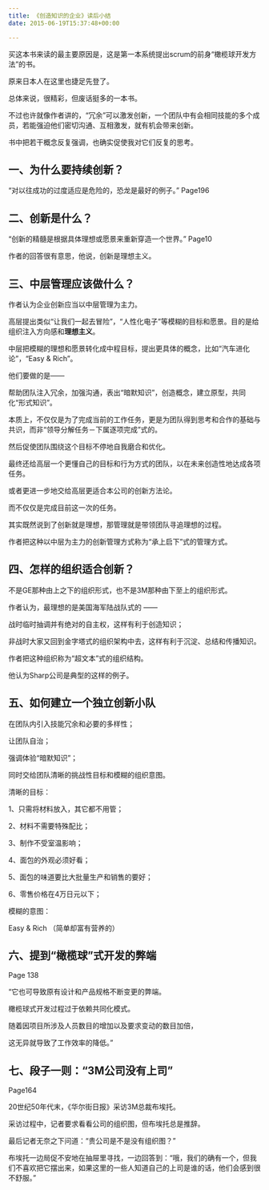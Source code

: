 ```yaml
---
title: 《创造知识的企业》读后小结
date: 2015-06-19T15:37:48+00:00

---
```

买这本书来读的最主要原因是，这是第一本系统提出scrum的前身“橄榄球开发方法”的书。

原来日本人在这里也捷足先登了。

总体来说，很精彩，但废话挺多的一本书。

不过也许就像作者讲的，“冗余”可以激发创新，一个团队中有会相同技能的多个成员，若能强迫他们密切沟通、互相激发，就有机会带来创新。

书中把若干概念反复强调，也确实促使我对它们反复的思考。

## 一、为什么要持续创新？

“对以往成功的过度适应是危险的，恐龙是最好的例子。” Page196

## 二、创新是什么？

“创新的精髓是根据具体理想或愿景来重新穿造一个世界。” Page10

作者的回答很有意思，他说，创新是理想主义。

## 三、中层管理应该做什么？

作者认为企业创新应当以中层管理为主力。

高层提出类似“让我们一起去冒险”，“人性化电子”等模糊的目标和愿景。目的是给组织注入方向感和**理想主义**。

中层把模糊的理想和愿景转化成中程目标，提出更具体的概念，比如“汽车进化论”，“Easy & Rich”。

他们要做的是——

帮助团队注入冗余，加强沟通，表出“暗默知识”，创造概念，建立原型，共同化“形式知识”。

本质上，不仅仅是为了完成当前的工作任务，更是为团队得到思考和合作的基础与共识，而非“领导分解任务－下属逐项完成”式的。

然后促使团队围绕这个目标不停地自我磨合和优化。

最终还给高层一个更懂自己的目标和行为方式的团队，以在未来创造性地达成各项任务。

或者更进一步地交给高层更适合本公司的创新方法论。

而不仅仅是完成目前这一次的任务。

其实既然说到了创新就是理想，那管理就是带领团队寻追理想的过程。

作者把这种以中层为主力的创新管理方式称为“承上启下”式的管理方式。

## 四、怎样的组织适合创新？

不是GE那种由上之下的组织形式，也不是3M那种由下至上的组织形式。

作者认为，最理想的是美国海军陆战队式的 —— 

战时临时抽调并有绝对的自主权，这样有利于创造知识；

非战时大家又回到金字塔式的组织架构中去，这样有利于沉淀、总结和传播知识。

作者把这种组织称为“超文本”式的组织结构。

他认为Sharp公司是典型的这样的例子。

## 五、如何建立一个独立创新小队

在团队内引入技能冗余和必要的多样性；

让团队自治；

强调体验“暗默知识”；

同时交给团队清晰的挑战性目标和模糊的组织意图。

清晰的目标：
  
1、只需将材料放入，其它都不用管；
  
2、材料不需要特殊配比；
  
3、制作不受室温影响；
  
4、面包的外观必须好看；
  
5、面包的味道要比大批量生产和销售的要好；
  
6、零售价格在4万日元以下；

模糊的意图：
  
Easy & Rich （简单却富有营养的）

## 六、提到“橄榄球”式开发的弊端

Page 138

“它也可导致原有设计和产品规格不断变更的弊端。

橄榄球式开发过程过于依赖共同化模式。

随着因项目所涉及人员数目的增加以及要求变动的数目加倍，

这无异就导致了工作效率的降低。”

## 七、段子一则：“3M公司没有上司”

Page164

20世纪50年代末，《华尔街日报》采访3M总裁布埃托。

采访过程中，记者要求看看公司的组织图，但布埃托总是推辞。

最后记者无奈之下问道：“贵公司是不是没有组织图？”

布埃托一边局促不安地在抽屉里寻找，一边回答到：“哦，我们的确有一个，但我们不喜欢把它摆出来，如果这里的一些人知道自己的上司是谁的话，他们会感到很不舒服。”
